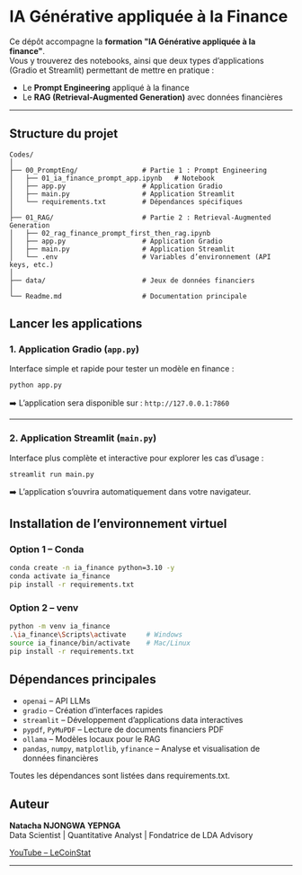 # IA Générative appliquée à la Finance

Ce dépôt accompagne la **formation "IA Générative appliquée à la finance"**.  
Vous y trouverez des notebooks, ainsi que deux types d’applications (Gradio et Streamlit) permettant de mettre en pratique :

- Le **Prompt Engineering** appliqué à la finance
- Le **RAG (Retrieval-Augmented Generation)** avec données financières

---

## Structure du projet

```
Codes/
│
├── 00_PromptEng/                # Partie 1 : Prompt Engineering
│   ├── 01_ia_finance_prompt_app.ipynb   # Notebook 
│   ├── app.py                   # Application Gradio
│   ├── main.py                  # Application Streamlit
│   └── requirements.txt         # Dépendances spécifiques
│
├── 01_RAG/                      # Partie 2 : Retrieval-Augmented Generation
│   ├── 02_rag_finance_prompt_first_then_rag.ipynb
│   ├── app.py                   # Application Gradio
│   ├── main.py                  # Application Streamlit
│   └── .env                     # Variables d’environnement (API keys, etc.)
│
├── data/                        # Jeux de données financiers 
│
└── Readme.md                    # Documentation principale
```


##  Lancer les applications

### 1. Application **Gradio** (`app.py`)

Interface simple et rapide pour tester un modèle en finance :  
```bash
python app.py
```
➡️ L’application sera disponible sur : `http://127.0.0.1:7860`

---

### 2. Application **Streamlit** (`main.py`)

Interface plus complète et interactive pour explorer les cas d’usage :  
```bash
streamlit run main.py
```
➡️ L’application s’ouvrira automatiquement dans votre navigateur.



##  Installation de l’environnement virtuel

### Option 1 – Conda
```bash
conda create -n ia_finance python=3.10 -y
conda activate ia_finance
pip install -r requirements.txt
```

### Option 2 – venv
```bash
python -m venv ia_finance
.\ia_finance\Scripts\activate     # Windows
source ia_finance/bin/activate    # Mac/Linux
pip install -r requirements.txt
```



## Dépendances principales

- `openai` – API LLMs  
- `gradio` – Création d’interfaces rapides  
- `streamlit` – Développement d’applications data interactives  
- `pypdf`, `PyMuPDF` – Lecture de documents financiers PDF  
- `ollama` – Modèles locaux pour le RAG  
- `pandas`, `numpy`, `matplotlib`, `yfinance` – Analyse et visualisation de données financières  

Toutes les dépendances sont listées dans requirements.txt.




##  Auteur

**Natacha NJONGWA YEPNGA**  
Data Scientist | Quantitative Analyst | Fondatrice de LDA Advisory  

 [YouTube – LeCoinStat](https://www.youtube.com/@lecoinstat)  


---

